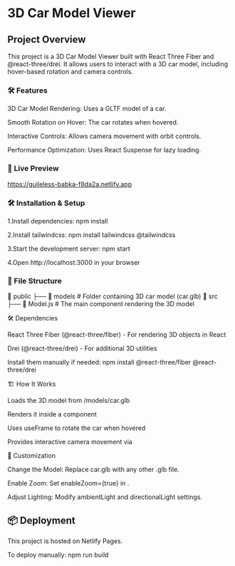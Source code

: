 # 3D Car Model Viewer

## Project Overview

This project is a 3D Car Model Viewer built with React Three Fiber and @react-three/drei. It allows users to interact with a 3D car model, including hover-based rotation and camera controls.

### 🛠 Features

3D Car Model Rendering: Uses a GLTF model of a car.

Smooth Rotation on Hover: The car rotates when hovered.

Interactive Controls: Allows camera movement with orbit controls.

Performance Optimization: Uses React Suspense for lazy loading.

### 🎥 Live Preview

https://guileless-babka-f8da2a.netlify.app

### 🛠 Installation & Setup

1.Install dependencies:
npm install

2.Install tailwindcss:
npm install tailwindcss @tailwindcss

3.Start the development server:
npm start

4.Open http://localhost:3000 in your browser

### 📂 File Structure

📁 public
 ├── 📁 models    # Folder containing 3D car model (car.glb)
📁 src
 ├── 📄 Model.js  # The main component rendering the 3D model

🛠️ Dependencies 

React Three Fiber (@react-three/fiber) - For rendering 3D objects in React

Drei (@react-three/drei) - For additional 3D utilities

Install them manually if needed:
npm install @react-three/fiber @react-three/drei

🏗️ How It Works

Loads the 3D model from /models/car.glb

Renders it inside a <Canvas> component

Uses useFrame to rotate the car when hovered

Provides interactive camera movement via <OrbitControls>

🎨 Customization

Change the Model: Replace car.glb with any other .glb file.

Enable Zoom: Set enableZoom={true} in <OrbitControls>.

Adjust Lighting: Modify ambientLight and directionalLight settings.

## 📦 Deployment

This project is hosted on Netlify Pages.

To deploy manually:
npm run build

